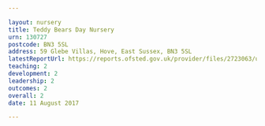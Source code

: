 ```yaml
---

layout: nursery
title: Teddy Bears Day Nursery
urn: 130727
postcode: BN3 5SL
address: 59 Glebe Villas, Hove, East Sussex, BN3 5SL
latestReportUrl: https://reports.ofsted.gov.uk/provider/files/2723063/urn/130727.pdf
teaching: 2
development: 2
leadership: 2
outcomes: 2
overall: 2
date: 11 August 2017

---
```


